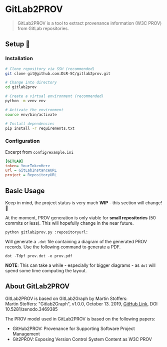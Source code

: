 # GitLab2PROV
> GitLab2PROV is a tool to extract provenance information (W3C PROV) from GitLab repositories.

## Setup :rocket:
### Installation
```bash
# Clone repository via SSH (recommended)
git clone git@github.com:DLR-SC/gitlab2prov.git

# Change into directory
cd gitlab2prov

# Create a virtual environment (recommended)
python -m venv env

# Activate the environment
source env/bin/activate

# Install dependencies
pip install -r requirements.txt
```
### Configuration
Excerpt from `config/example.ini`
```ini
[GITLAB]
token= YourTokenHere
url = GitLabInstanceURL
project = RepositoryURL
```
## Basic Usage
Keep in mind, the project status is very much **WIP** - this section will change! :wrench: 

At the moment, PROV generation is only viable for **small repositories** (50 commits or less). 
This will hopefully change in the near future.
```
python gitlab2prov.py :repositoryurl:
```
Will generate a `.dot` file containing a diagram of the generated PROV records.
Use the following command to generate a PDF.
```
dot -Tdpf prov.dot -o prov.pdf
```
**NOTE**: This can take a while - especially for bigger diagrams - as `dot` will spend some time computing the layout.

## About GitLab2PROV
GitLab2PROV is based on GitLab2Graph by Martin Stoffers:  
Martin Stoffers: "Gitlab2Graph", v1.0.0, October 13. 2019, [GitHub Link](https://github.com/DLR-SC/Gitlab2Graph), DOI 10.5281/zenodo.3469385

The PROV model used in GitLab2PROV is based on the following papers:
- GitHub2PROV: Provenance for Supporting Software Project Management
- Git2PROV: Exposing Version Control System Content as W3C PROV
